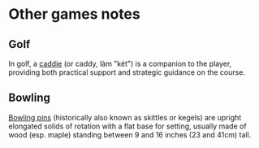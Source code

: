 # Other games notes

## Golf

In golf, a [caddie](https://en.wikipedia.org/wiki/Caddie) (or caddy, làm "két") is a companion to the player, providing both practical support and strategic guidance on the course.

## Bowling

[Bowling pins](https://en.wikipedia.org/wiki/Bowling_pin) (historically also known as skittles or kegels) are upright elongated solids of rotation with a flat base for setting, usually made of wood (esp. maple) standing between 9 and 16 inches (23 and 41cm) tall.